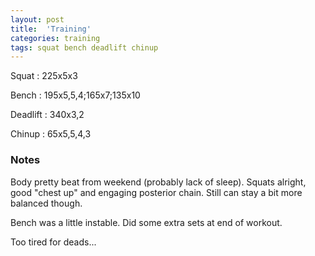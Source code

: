 ```yaml
---
layout: post
title:  'Training'
categories: training
tags: squat bench deadlift chinup
---
```


Squat       :   225x5x3

Bench       :   195x5,5,4;165x7;135x10

Deadlift    :   340x3,2

Chinup      :   65x5,5,4,3

### Notes

Body pretty beat from weekend (probably lack of sleep). Squats alright, good "chest up"
and engaging posterior chain. Still can stay a bit more balanced though.

Bench was a little instable. Did some extra sets at end of workout.

Too tired for deads...
